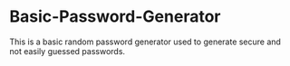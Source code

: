 # Basic-Password-Generator
This is a basic random password generator used to generate secure and not easily guessed passwords.
